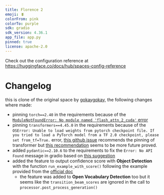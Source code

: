 ```yaml
---
title: Florence 2
emoji: 🪰
colorFrom: pink
colorTo: purple
sdk: gradio
sdk_version: 4.36.1
app_file: app.py
pinned: true
license: apache-2.0
---
```


Check out the configuration reference at https://huggingface.co/docs/hub/spaces-config-reference

# Changelog
this is clone of the original space by [gokaygokay](https://huggingface.co/spaces/gokaygokay/Florence-2),
the following changes where made:

* pinning `torch==2.40` in the requirements because of the
[`ModuleNotFoundError: No module named 'flash_attn_2_cuda'` error](https://huggingface.co/gokaygokay/Florence-2-Flux/discussions/2)
* pinning `transformers==4.45.0` in the requirements because of the
`OSError: Unable to load weights from pytorch checkpoint file. If you tried to load a PyTorch model from a TF 2.0 checkpoint, please set from_tf=True.`
error, [this github issue](https://github.com/huggingface/transformers/issues/4336#issuecomment-2692630348)
recommends the pinning of transformer but
[this recommendation](https://github.com/huggingface/transformers/issues/6159#issuecomment-849844030)
seems to be more future proved.
* added `pydantic==2.10.6` to the requirements to fix the
`Error: No API Found` message in gradio based on [this suggestion](https://discuss.huggingface.co/t/error-no-api-found/146226/8)
* added the feature to output confidence score with **Object Detection** with
the function `run_example_with_score()` following the example provided from
the [official doc](https://huggingface.co/microsoft/Florence-2-large#output-confidence-score-with-object-detection)
  * the feature was added to **Open Vocabulary Detection** too but it seems like the
  `transition_beam_scores` are ignored in the call to `processor.post_process_generation()`
